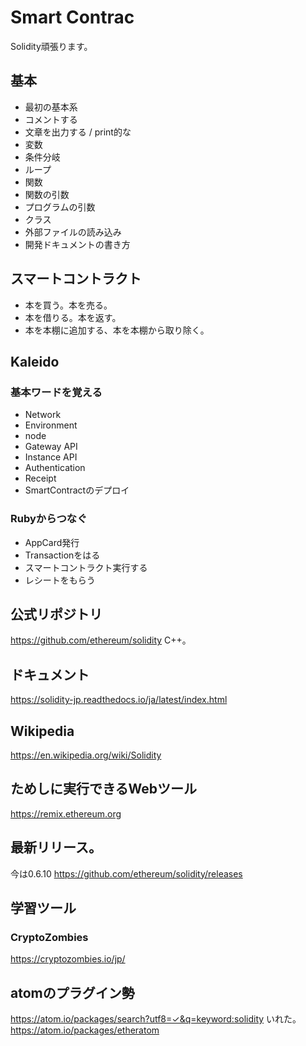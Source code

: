 # Smart Contrac
Solidity頑張ります。

## 基本
- 最初の基本系
- コメントする
- 文章を出力する / print的な
- 変数
- 条件分岐
- ループ
- 関数
- 関数の引数
- プログラムの引数
- クラス
- 外部ファイルの読み込み
- 開発ドキュメントの書き方

## スマートコントラクト
- 本を買う。本を売る。
- 本を借りる。本を返す。
- 本を本棚に追加する、本を本棚から取り除く。

## Kaleido
### 基本ワードを覚える
- Network
- Environment
- node
- Gateway API
- Instance API
- Authentication
- Receipt
- SmartContractのデプロイ

### Rubyからつなぐ
- AppCard発行
- Transactionをはる
- スマートコントラクト実行する
- レシートをもらう

## 公式リポジトリ
https://github.com/ethereum/solidity
C++。

## ドキュメント
https://solidity-jp.readthedocs.io/ja/latest/index.html

## Wikipedia
https://en.wikipedia.org/wiki/Solidity

## ためしに実行できるWebツール
https://remix.ethereum.org

## 最新リリース。
今は0.6.10
https://github.com/ethereum/solidity/releases

## 学習ツール
### CryptoZombies
https://cryptozombies.io/jp/

## atomのプラグイン勢
https://atom.io/packages/search?utf8=✓&q=keyword:solidity
いれた。
https://atom.io/packages/etheratom
